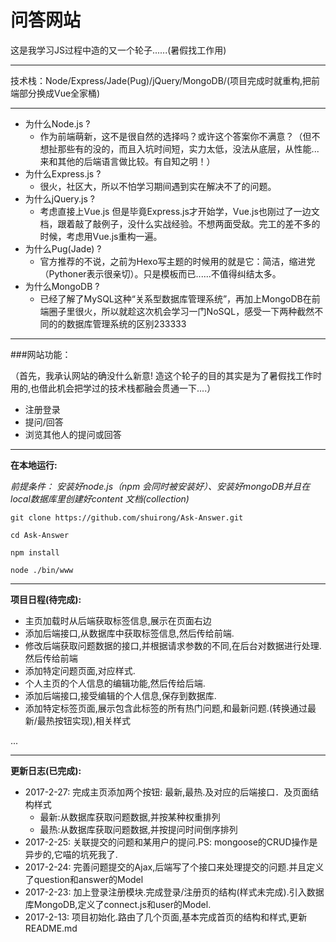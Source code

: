 # 问答网站

这是我学习JS过程中造的又一个轮子......(暑假找工作用)

---

技术栈：Node/Express/Jade(Pug)/jQuery/MongoDB/(项目完成时就重构,把前端部分换成Vue全家桶)

---

* 为什么Node.js ? 
    *   作为前端萌新，这不是很自然的选择吗？或许这个答案你不满意？（但不想扯那些有的没的，而且入坑时间短，实力太低，没法从底层，从性能...来和其他的后端语言做比较。有自知之明！）
* 为什么Express.js ?
    *   很火，社区大，所以不怕学习期间遇到实在解决不了的问题。
* 为什么jQuery.js ? 
    *   考虑直接上Vue.js 但是毕竟Express.js才开始学，Vue.js也刚过了一边文档，跟着敲了敲例子，没什么实战经验。不想两面受敌。完工的差不多的时候，考虑用Vue.js重构一遍。
* 为什么Pug(Jade) ? 
    *   官方推荐的不说，之前为Hexo写主题的时候用的就是它：简洁，缩进党（Pythoner表示很亲切）。只是模板而已......不值得纠结太多。
* 为什么MongoDB ?
    *   已经了解了MySQL这种“关系型数据库管理系统”，再加上MongoDB在前端圈子里很火，所以就趁这次机会学习一门NoSQL，感受一下两种截然不同的的数据库管理系统的区别233333

---

###网站功能：

（首先，我承认网站的确没什么新意! 造这个轮子的目的其实是为了暑假找工作时用的,也借此机会把学过的技术栈都融会贯通一下....）

* 注册登录
* 提问/回答
* 浏览其他人的提问或回答

---

**在本地运行:**

*前提条件：*
*安装好node.js（npm 会同时被安装好）、安装好mongoDB并且在local数据库里创建好content 文档(collection)*

`git clone https://github.com/shuirong/Ask-Answer.git`

`cd Ask-Answer`

`npm install`

`node ./bin/www`

---

**项目日程(待完成):**

*   主页加载时从后端获取标签信息,展示在页面右边
*   添加后端接口,从数据库中获取标签信息,然后传给前端.
*   修改后端获取问题数据的接口,并根据请求参数的不同,在后台对数据进行处理.然后传给前端
*   添加特定问题页面,对应样式.
*   个人主页的个人信息的编辑功能,然后传给后端.
*   添加后端接口,接受编辑的个人信息,保存到数据库.
*   添加特定标签页面,展示包含此标签的所有热门问题,和最新问题.(转换通过最新/最热按钮实现),相关样式

...

---

**更新日志(已完成):**

* 2017-2-27:    完成主页添加两个按钮: 最新,最热.及对应的后端接口．及页面结构样式
    *   最新:从数据库获取问题数据,并按某种权重排列
    *   最热:从数据库获取问题数据,并按提问时间倒序排列
* 2017-2-25:    关联提交的问题和某用户的提问.PS: mongoose的CRUD操作是异步的,它喵的坑死我了.
* 2017-2-24:    完善问题提交的Ajax,后端写了个接口来处理提交的问题.并且定义了question和answer的Model
* 2017-2-23:    加上登录注册模块.完成登录/注册页的结构(样式未完成).引入数据库MongoDB,定义了connect.js和user的Model.
* 2017-2-13:    项目初始化.路由了几个页面,基本完成首页的结构和样式,更新README.md

